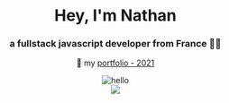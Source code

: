 <div align="center"> 
<h1 align="center">Hey, I'm Nathan</h1>
<h3 align="center">a fullstack javascript developer from France 🥖🧀</h3>

 🎨 my [portfolio - 2021](https://tekdey.github.io/portfolio-2021/)  
  

![hello](https://i.giphy.com/media/Ah3zHH7hvsSB2/giphy.webp)  
![](https://komarev.com/ghpvc/?username=Tekdey)  

 </div>
